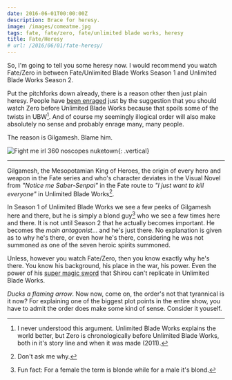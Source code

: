 ```yaml
---
date: 2016-06-01T00:00:00Z
description: Brace for heresy.
image: /images/comeatme.jpg
tags: fate, fate/zero, fate/unlimited blade works, heresy
title: Fate/Heresy
# url: /2016/06/01/fate-heresy/
---
```


So, I'm going to tell you some heresy now. I would recommend you watch Fate/Zero in between Fate/Unlimited Blade Works Season 1 and Unlimited Blade Works Season 2. 

Put the pitchforks down already, there is a reason other then just plain heresy. People have [been enraged](http://wrongeverytime.com/2015/05/11/youre-watching-it-wrong/) just by the suggestion that you should watch Zero before Unlimited Blade Works because that spoils some of the twists in UBW[^1]. And of course my seemingly illogical order will also make absolutely no sense and probably enrage many, many people.

The reason is Gilgamesh. Blame him.

![Fight me irl 360 noscopes nuketown](/images/comeatme.jpg){: .vertical}

---

Gilgamesh, the Mesopotamian King of Heroes, the origin of every hero and weapon in the Fate series and who's character deviates in the Visual Novel from *"Notice me Saber-Senpai"* in the Fate route to *"I just want to kill everyone"* in Unlimited Blade Works[^2]. 

In Season 1 of Unlimited Blade Works we see a few peeks of Gilgamesh here and there, but he is simply a blond guy[^3] who we see a few times here and there. It is not until Season 2 that he actually becomes important. He becomes the *main antagonist*... and he's just there. No explanation is given as to why he's there, or even how he's there, considering he was not summoned as one of the seven heroic spirits summoned.

Unless, however you watch Fate/Zero, then you know exactly why he's there. You know his background, his place in the war, his power. Even the power of his [super magic sword](https://valiantghost.com/2016/05/column-ea/) that Shirou can't replicate in Unlimited Blade Works.

*Ducks a flaming arrow*. Now now, come on, the order's not that tyrannical is it now? For explaining one of the biggest plot points in the entire show, you have to admit the order does make some kind of sense. Consider it youself.

[^1]: I never understood this argument. Unlimited Blade Works explains the world better, but Zero is chronologically before Unlimited Blade Works, both in it's story line and when it was made (2011).
[^2]: Don't ask me why.
[^3]: Fun fact: For a female the term is blonde while for a male it's blond.